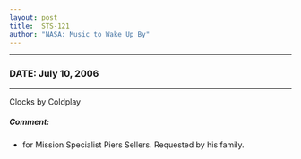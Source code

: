 ```yaml
---
layout: post
title:  STS-121
author: "NASA: Music to Wake Up By"
---
```


----
### DATE: July 10, 2006
----
Clocks by Coldplay

##### Comment:
* for Mission Specialist Piers Sellers. Requested by his family.
